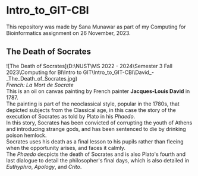 # Intro_to_GIT-CBI
This repository was made by Sana Munawar as part of my Computing for Bioinformatics assignment on 26 November, 2023. 

## The Death of Socrates

![The Death of Socrates](D:\NUST\MS 2022 - 2024\Semester 3 Fall 2023\Computing for BI\Intro to GIT\Intro_to_GIT-CBI\David_-_The_Death_of_Socrates.jpg)
<br>
_French: La Mort de Socrate_
<br>
This is an oil on canvas painting by French painter **Jacques-Louis David** in 1787.
<br>
The painting is part of the neoclassical style, popular in the 1780s, that depicted subjects from the Classical age, in this case the story of the execution of Socrates as told by Plato in his _Phaedo_. 
<br>
In this story, Socrates has been convicted of corrupting the youth of Athens and introducing strange gods, and has been sentenced to die by drinking poison hemlock. 
<br>
Socrates uses his death as a final lesson to his pupils rather than fleeing when the opportunity arises, and faces it calmly.
<br>
The _Phaedo_ decpicts the death of Socrates and is also Plato's fourth and last dialogue to detail the philosopher's final days, which is also detailed in _Euthyphro_, _Apology_, and _Crito_. 